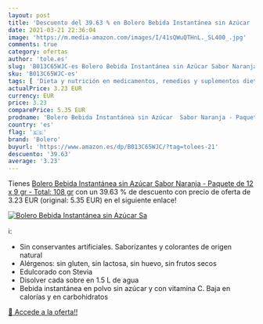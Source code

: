 ```yaml
---
layout: post
title: 'Descuento del 39.63 % en Bolero Bebida Instantánea sin Azúcar  Sa'
date: 2021-03-21 22:36:04
image: 'https://m.media-amazon.com/images/I/41sQWuQTHnL._SL400_.jpg'
comments: true
category: ofertas
author: 'tole.es'
slug: 'B013C65WJC-es Bolero Bebida Instantánea sin Azúcar Sabor Naranja -...'
sku: 'B013C65WJC-es'
tags: [ 'Dieta y nutrición en medicamentos, remedios y suplementos dietéticos','Salud y cuidado personal','azúcar','bolero', ]
actualPrice: 3.23 EUR
currency: EUR
price: 3.23
comparePrice: 5.35 EUR
prodname: 'Bolero Bebida Instantánea sin Azúcar  Sabor Naranja - Paquete de 12 x 9 gr - Total: 108 gr'
country: 'es'
flag: '🇪🇸'
brand: 'Bolero'
buyurl: 'https://www.amazon.es/dp/B013C65WJC/?tag=tolees-21'
descuento: '39.63'
average: '3.23'
---
```


Tienes [Bolero Bebida Instantánea sin Azúcar  Sabor Naranja - Paquete de 12 x 9 gr - Total: 108 gr](https://www.amazon.es/dp/B013C65WJC/?tag=tolees-21) con un 39.63 % de descuento con precio de oferta de 3.23 EUR (original: 5.35 EUR) en el siguiente enlace!

[![Bolero Bebida Instantánea sin Azúcar  Sa](https://m.media-amazon.com/images/I/41sQWuQTHnL._SL400_.jpg)](https://www.amazon.es/dp/B013C65WJC/?tag=tolees-21)

ℹ️:

- Sin conservantes artificiales. Saborizantes y colorantes de origen natural
- Alérgenos: sin gluten, sin lactosa, sin huevo, sin frutos secos
- Edulcorado con Stevia
- Disolver cada sobre en 1.5 L de agua
- Bebida instantánea en polvo sin azúcar y con vitamina C. Baja en calorías y en carbohidratos

[🛒 Accede a la oferta!!](https://www.amazon.es/dp/B013C65WJC/?tag=tolees-21)
